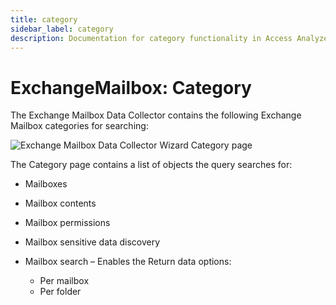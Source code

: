 ```yaml
---
title: category
sidebar_label: category
description: Documentation for category functionality in Access Analyzer including configuration and usage information.
---
```


# ExchangeMailbox: Category

The Exchange Mailbox Data Collector contains the following Exchange Mailbox categories for
searching:

![Exchange Mailbox Data Collector Wizard Category page](/img/product_docs/accessanalyzer/admin/datacollector/adinventory/category.webp)

The Category page contains a list of objects the query searches for:

- Mailboxes
- Mailbox contents
- Mailbox permissions
- Mailbox sensitive data discovery
- Mailbox search – Enables the Return data options:

  - Per mailbox
  - Per folder
